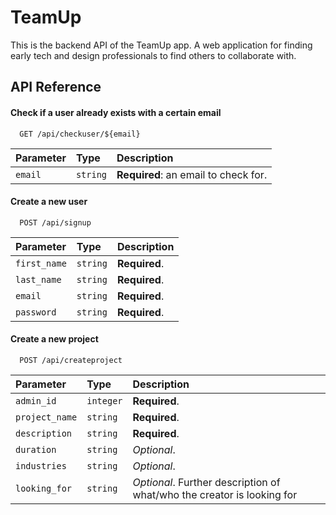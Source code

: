 # TeamUp

This is the backend API of the TeamUp app. A web application for finding early tech and design professionals to find others to collaborate with.

## API Reference

#### Check if a user already exists with a certain email

```http
  GET /api/checkuser/${email}
```

| Parameter | Type     | Description                |
| :-------- | :------- | :------------------------- |
| `email` | `string` | **Required**: an email to check for. |

#### Create a new user

```http
  POST /api/signup
```

| Parameter | Type     | Description                       |
| :-------- | :------- | :-------------------------------- |
| `first_name`      | `string` | **Required**. |
| `last_name`      | `string` | **Required**. |
| `email`      | `string` | **Required**. |
| `password`      | `string` | **Required**. |

#### Create a new project

```http
  POST /api/createproject
```

| Parameter | Type     | Description                       |
| :-------- | :------- | :-------------------------------- |
| `admin_id`      | `integer` | **Required**. |
| `project_name`      | `string` | **Required**. |
| `description`      | `string` | **Required**. |
| `duration`      | `string` | *Optional*. |
| `industries`      | `string` | *Optional*. |
| `looking_for`      | `string` | *Optional*. Further description of what/who the creator is looking for |
